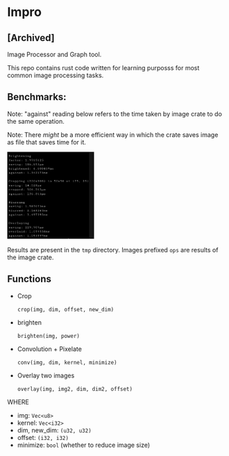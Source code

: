 # Impro
## [Archived]
Image Processor and Graph tool.

This repo contains rust code written for learning purposss for most common image processing tasks.

## Benchmarks:
Note: "against" reading below refers to the time taken by image crate to do the same operation.

Note: There *might* be a more efficient way in which the crate saves image as file that saves time for it.

<img alt="benchmark pic" width="200px" height="200px" src="https://raw.githubusercontent.com/skndash96/impro/main/benchmark.png">

Results are present in the `tmp` directory. Images prefixed `ops` are results of the image crate.

## Functions

- Crop
    ```
    crop(img, dim, offset, new_dim)
    ```
- brighten
    ```
    brighten(img, power)
    ```
- Convolution + Pixelate
    ```
    conv(img, dim, kernel, minimize)
    ```
- Overlay two images
    ```
    overlay(img, img2, dim, dim2, offset)
    ```

WHERE
- img: `Vec<u8>`
- kernel: `Vec<i32>`
- dim, new_dim: `(u32, u32)`
- offset: `(i32, i32)`
- minimize: `bool` (whether to reduce image size)